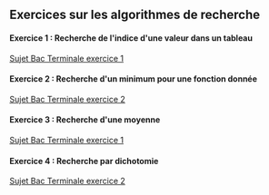 ## Exercices sur les algorithmes de recherche

#### Exercice 1 : Recherche de l'indice d'une valeur dans un tableau

[Sujet Bac Terminale exercice 1](https://github.com/VLesieux/NSI-Terminale-git/blob/master/Banque_Sujets_2021/21_NSI_01/21-NSI-01.pdf)

#### Exercice 2 : Recherche d'un minimum pour une fonction donnée

[Sujet Bac Terminale exercice 2](https://github.com/VLesieux/NSI-Terminale-git/blob/master/Banque_Sujets_2021/21_NSI_01/21-NSI-01.pdf)

#### Exercice 3 : Recherche d'une moyenne

[Sujet Bac Terminale exercice 1](https://github.com/VLesieux/NSI-Terminale-git/blob/master/Banque_Sujets_2021/21_NSI_02/21-NSI-02.pdf)

#### Exercice 4 : Recherche par dichotomie

[Sujet Bac Terminale exercice 2](https://github.com/VLesieux/NSI-Terminale-git/blob/master/Banque_Sujets_2021/21_NSI_03/21_NSI_03.pdf)
